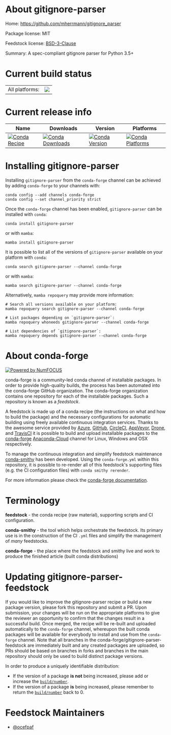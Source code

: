 About gitignore-parser
======================

Home: https://github.com/mherrmann/gitignore_parser

Package license: MIT

Feedstock license: [BSD-3-Clause](https://github.com/conda-forge/gitignore-parser-feedstock/blob/main/LICENSE.txt)

Summary: A spec-compliant gitignore parser for Python 3.5+

Current build status
====================


<table><tr><td>All platforms:</td>
    <td>
      <a href="https://dev.azure.com/conda-forge/feedstock-builds/_build/latest?definitionId=13295&branchName=main">
        <img src="https://dev.azure.com/conda-forge/feedstock-builds/_apis/build/status/gitignore-parser-feedstock?branchName=main">
      </a>
    </td>
  </tr>
</table>

Current release info
====================

| Name | Downloads | Version | Platforms |
| --- | --- | --- | --- |
| [![Conda Recipe](https://img.shields.io/badge/recipe-gitignore--parser-green.svg)](https://anaconda.org/conda-forge/gitignore-parser) | [![Conda Downloads](https://img.shields.io/conda/dn/conda-forge/gitignore-parser.svg)](https://anaconda.org/conda-forge/gitignore-parser) | [![Conda Version](https://img.shields.io/conda/vn/conda-forge/gitignore-parser.svg)](https://anaconda.org/conda-forge/gitignore-parser) | [![Conda Platforms](https://img.shields.io/conda/pn/conda-forge/gitignore-parser.svg)](https://anaconda.org/conda-forge/gitignore-parser) |

Installing gitignore-parser
===========================

Installing `gitignore-parser` from the `conda-forge` channel can be achieved by adding `conda-forge` to your channels with:

```
conda config --add channels conda-forge
conda config --set channel_priority strict
```

Once the `conda-forge` channel has been enabled, `gitignore-parser` can be installed with `conda`:

```
conda install gitignore-parser
```

or with `mamba`:

```
mamba install gitignore-parser
```

It is possible to list all of the versions of `gitignore-parser` available on your platform with `conda`:

```
conda search gitignore-parser --channel conda-forge
```

or with `mamba`:

```
mamba search gitignore-parser --channel conda-forge
```

Alternatively, `mamba repoquery` may provide more information:

```
# Search all versions available on your platform:
mamba repoquery search gitignore-parser --channel conda-forge

# List packages depending on `gitignore-parser`:
mamba repoquery whoneeds gitignore-parser --channel conda-forge

# List dependencies of `gitignore-parser`:
mamba repoquery depends gitignore-parser --channel conda-forge
```


About conda-forge
=================

[![Powered by
NumFOCUS](https://img.shields.io/badge/powered%20by-NumFOCUS-orange.svg?style=flat&colorA=E1523D&colorB=007D8A)](https://numfocus.org)

conda-forge is a community-led conda channel of installable packages.
In order to provide high-quality builds, the process has been automated into the
conda-forge GitHub organization. The conda-forge organization contains one repository
for each of the installable packages. Such a repository is known as a *feedstock*.

A feedstock is made up of a conda recipe (the instructions on what and how to build
the package) and the necessary configurations for automatic building using freely
available continuous integration services. Thanks to the awesome service provided by
[Azure](https://azure.microsoft.com/en-us/services/devops/), [GitHub](https://github.com/),
[CircleCI](https://circleci.com/), [AppVeyor](https://www.appveyor.com/),
[Drone](https://cloud.drone.io/welcome), and [TravisCI](https://travis-ci.com/)
it is possible to build and upload installable packages to the
[conda-forge](https://anaconda.org/conda-forge) [Anaconda-Cloud](https://anaconda.org/)
channel for Linux, Windows and OSX respectively.

To manage the continuous integration and simplify feedstock maintenance
[conda-smithy](https://github.com/conda-forge/conda-smithy) has been developed.
Using the ``conda-forge.yml`` within this repository, it is possible to re-render all of
this feedstock's supporting files (e.g. the CI configuration files) with ``conda smithy rerender``.

For more information please check the [conda-forge documentation](https://conda-forge.org/docs/).

Terminology
===========

**feedstock** - the conda recipe (raw material), supporting scripts and CI configuration.

**conda-smithy** - the tool which helps orchestrate the feedstock.
                   Its primary use is in the construction of the CI ``.yml`` files
                   and simplify the management of *many* feedstocks.

**conda-forge** - the place where the feedstock and smithy live and work to
                  produce the finished article (built conda distributions)


Updating gitignore-parser-feedstock
===================================

If you would like to improve the gitignore-parser recipe or build a new
package version, please fork this repository and submit a PR. Upon submission,
your changes will be run on the appropriate platforms to give the reviewer an
opportunity to confirm that the changes result in a successful build. Once
merged, the recipe will be re-built and uploaded automatically to the
`conda-forge` channel, whereupon the built conda packages will be available for
everybody to install and use from the `conda-forge` channel.
Note that all branches in the conda-forge/gitignore-parser-feedstock are
immediately built and any created packages are uploaded, so PRs should be based
on branches in forks and branches in the main repository should only be used to
build distinct package versions.

In order to produce a uniquely identifiable distribution:
 * If the version of a package **is not** being increased, please add or increase
   the [``build/number``](https://docs.conda.io/projects/conda-build/en/latest/resources/define-metadata.html#build-number-and-string).
 * If the version of a package **is** being increased, please remember to return
   the [``build/number``](https://docs.conda.io/projects/conda-build/en/latest/resources/define-metadata.html#build-number-and-string)
   back to 0.

Feedstock Maintainers
=====================

* [@ocefpaf](https://github.com/ocefpaf/)

